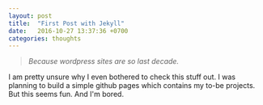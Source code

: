 ```yaml
---
layout: post
title:  "First Post with Jekyll"
date:   2016-10-27 13:37:36 +0700
categories: thoughts
---
```

> *Because wordpress sites are so last decade.*

I am pretty unsure why I even bothered to check this stuff out. I was planning to build a simple github pages which contains my to-be projects.
But this seems fun. And I'm bored.
